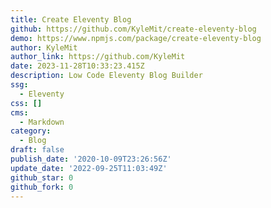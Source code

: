 ```yaml
---
title: Create Eleventy Blog
github: https://github.com/KyleMit/create-eleventy-blog
demo: https://www.npmjs.com/package/create-eleventy-blog
author: KyleMit
author_link: https://github.com/KyleMit
date: 2023-11-28T10:33:23.415Z
description: Low Code Eleventy Blog Builder
ssg:
  - Eleventy
css: []
cms:
  - Markdown
category:
  - Blog
draft: false
publish_date: '2020-10-09T23:26:56Z'
update_date: '2022-09-25T11:03:49Z'
github_star: 0
github_fork: 0
---
```

